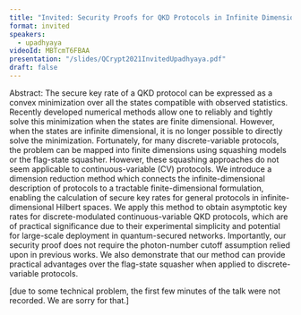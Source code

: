 ```yaml
---
title: "Invited: Security Proofs for QKD Protocols in Infinite Dimensions (Chair: Anthony Leverrier)"
format: invited
speakers:
  - upadhyaya
videoId: MBTcmT6FBAA
presentation: "/slides/QCrypt2021InvitedUpadhyaya.pdf"
draft: false
---
```

Abstract: The secure key rate of a QKD protocol can be expressed as a convex minimization over all the states compatible with observed statistics. Recently developed numerical methods allow one to reliably and tightly solve this minimization when the states are finite dimensional. However, when the states are infinite dimensional, it is no longer possible to directly solve the minimization. Fortunately, for many discrete-variable protocols, the problem can be mapped into finite dimensions using squashing models or the flag-state squasher. However, these squashing approaches do not seem applicable to continuous-variable (CV) protocols. We introduce a dimension reduction method which connects the infinite-dimensional description of protocols to a tractable finite-dimensional formulation, enabling the calculation of secure key rates for general protocols in infinite-dimensional Hilbert spaces. We apply this method to obtain asymptotic key rates for discrete-modulated continuous-variable QKD protocols, which are of practical significance due to their experimental simplicity and potential for large-scale deployment in quantum-secured networks. Importantly, our security proof does not require the photon-number cutoff assumption relied upon in previous works. We also demonstrate that our method can provide practical advantages over the flag-state squasher when applied to discrete-variable protocols.


[due to some technical problem, the first few minutes of the talk were not recorded. We are sorry for that.]

<!-- fields to use above: -->
<!-- videoId: "Vfl9pPh6ipI" -->
<!-- presentation: "/slides/invited-MargaridaPereira.pdf" -->
